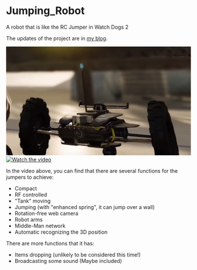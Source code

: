 # Jumping_Robot
A robot that is like the RC Jumper in Watch Dogs 2

The updates of the project are in [my blog](https://www.300-300-300-300.space/blog/5/).

![Fig 1 Original design in Watch Dogs 2](https://github.com/ONLYA/blog_resources/raw/master/5/Jumper_Robot_Cover.png)
[![Watch the video](https://img.youtube.com/vi/TnSIN7dAUOw/0.jpg)](https://youtu.be/TnSIN7dAUOw)

In the video above, you can find that there are several functions for the jumpers to achieve:
* Compact
* RF controlled
* "Tank" moving
* Jumping (with "enhanced spring", it can jump over a wall)
* Rotation-free web camera
* Robot arms
* Middle-Man network
* Automatic recognizing the 3D position

There are more functions that it has:
* Items dropping (unlikely to be considered this time!)
* Broadcasting some sound (Maybe included)
